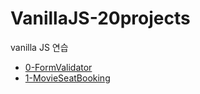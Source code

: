 # VanillaJS-20projects
vanilla JS 연습

- [0-FormValidator](./0-FormValidator)
- [1-MovieSeatBooking](./1-MovieSeatBooking)
